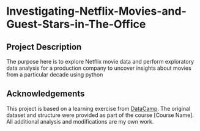 # Investigating-Netflix-Movies-and-Guest-Stars-in-The-Office

## Project Description
The purpose here is to explore Netflix movie data and perform exploratory data analysis for a production company to uncover insights about movies from a particular decade using python 

## Acknowledgements
This project is based on a learning exercise from [DataCamp](https://www.datacamp.com). The original dataset and structure were provided as part of the course [Course Name]. All additional analysis and modifications are my own work.
